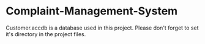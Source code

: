 # Complaint-Management-System
Customer.accdb is a database used in this project. Please don't forget to set it's directory in the project files.
